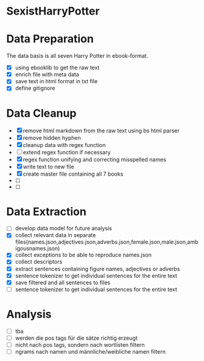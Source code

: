 # SexistHarryPotter

# Data Preparation
The data basis is all seven Harry Potter in ebook-format. 
- [x] using ebooklib to get the raw text
- [x] enrich file with meta data
- [x] save text in html format in txt file
- [x] define gitignore
# Data Cleanup
- [x] remove html markdown from the raw text using bs html parser
- [x] remove hidden hyphen
- [x] cleanup data with regex function
- [ ] extend regex function if necessary
- [x] regex function unifying and correcting misspelled names
- [x] write text to new file
- [x] create master file containing all 7 books
- [ ]
- [ ]
# Data Extraction
- [ ] develop data model for future analysis
- [x] collect relevant data in separate files(names.json,adjectives.json,adverbs.json,female.json,male.json,ambigousnames.json)
- [x] collect exceptions to be able to reproduce names.json
- [x] collect descriptors
- [x] extract sentences containing figure names, adjectives or adverbs
- [x] sentence tokenizer to get individual sentences for the entire text
- [x] save filtered and all sentences to files
- [ ] sentence tokenizer to get individual sentences for the entire text
# Analysis
- [ ] tba
- [ ] werden die pos tags für die sätze richtig erzeugt
- [ ] nicht nach pos tags, sondern nach wortlisten filtern
- [ ] ngrams nach namen und männliche/weibliche namen filtern